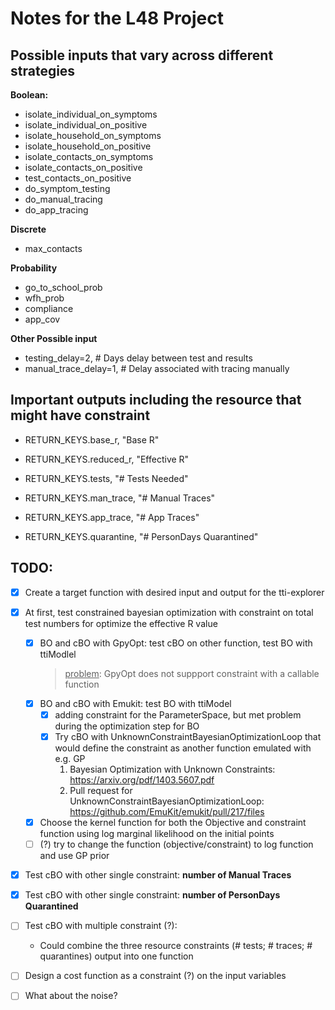 # Notes for the L48 Project

## Possible inputs that vary across different strategies

**Boolean:**

* isolate_individual_on_symptoms
* isolate_individual_on_positive
* isolate_household_on_symptoms
* isolate_household_on_positive
* isolate_contacts_on_symptoms
* isolate_contacts_on_positive
* test_contacts_on_positive
* do_symptom_testing
* do_manual_tracing
* do_app_tracing

**Discrete**

* max_contacts

**Probability**

* go_to_school_prob
* wfh_prob
* compliance
* app_cov

**Other Possible input**

* testing_delay=2,  # Days delay between test and results
* manual_trace_delay=1,  # Delay associated with tracing manually

## Important outputs including the resource that might have constraint

* RETURN_KEYS.base_r, "Base R"
* RETURN_KEYS.reduced_r, "Effective R"

* RETURN_KEYS.tests, "# Tests Needed"
* RETURN_KEYS.man_trace, "# Manual Traces"
* RETURN_KEYS.app_trace, "# App Traces"
* RETURN_KEYS.quarantine, "# PersonDays Quarantined" 

## TODO: 

* [x] Create a target function with desired input and output for the tti-explorer

* [x] At first, test constrained bayesian optimization with constraint on total test numbers for  optimize the 
effective R value
    - [x] BO and cBO with GpyOpt: test cBO on other function, test BO with ttiModlel
        > <u>problem</u>: GpyOpt does not suppport constraint with a callable function
    - [x] BO and cBO with Emukit: test BO with ttiModel
        - [x] adding constraint for the ParameterSpace, but met problem during the optimization step for BO
        - [x] Try cBO with UnknownConstraintBayesianOptimizationLoop that would define the constraint as another 
        function emulated with e.g. GP
            1. Bayesian Optimization with Unknown Constraints: https://arxiv.org/pdf/1403.5607.pdf
            2. Pull request for UnknownConstraintBayesianOptimizationLoop: https://github.com/EmuKit/emukit/pull/217/files
    - [x] Choose the kernel function for both the Objective and constraint function using log marginal likelihood on the 
    initial points
    - [ ] (?) try to change the function (objective/constraint) to log function and use GP prior 

* [X] Test cBO with other single constraint: **number of Manual Traces**

* [X] Test cBO with other single constraint: **number of PersonDays Quarantined**

* [ ] Test cBO with multiple constraint (?): 
    - Could combine the three resource constraints (# tests; # traces; # quarantines) output into one function

* [ ] Design a cost function as a constraint (?) on the input variables

* [ ] What about the noise? 